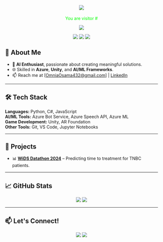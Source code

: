 <h1 align="center">
    <img src="https://readme-typing-svg.herokuapp.com/?font=Fira+Code&size=40&duration=3000&color=00FF00&center=true&vCenter=true&width=700&height=70&lines=Hello,+World!+🌍;My+name+is+Omnia!+👋;Welcome+to+my+profile!+🚀"/>
</h1>

<p align="center" style="font-size: 14px; color: #00FF00;">
    You are visitor #
</p>

<p align="center">
    <img src="https://profile-counter.glitch.me/OmniaOsama03/count.svg" />
</p>


<p align="center">
    <img src="https://img.shields.io/badge/AI%20Enthusiast-💻-blue" />
    <img src="https://img.shields.io/badge/Full--Stack%20Engineer-🌐-green" />
    <img src="https://img.shields.io/badge/Unity%20Developer-🎮-purple" />
</p>



## 🚀 About Me
- 🎯 **AI Enthusiast**, passionate about creating meaningful solutions.
- 🌐 Skilled in **Azure**, **Unity**, and **AI/ML Frameworks**.
- 📫 Reach me at [OmniaOsama432@gmail.com] | [LinkedIn]([#](https://www.linkedin.com/in/omniaosamaahmed/)) 

---

## 🛠️ Tech Stack
**Languages:** Python, C#, JavaScript  
**AI/ML Tools:** Azure Bot Service, Azure Speech API, Azure ML  
**Game Development:** Unity, AR Foundation  
**Other Tools:** Git, VS Code, Jupyter Notebooks  

---

## 🌟 Projects
- 📊 [**WiDS Datathon 2024**](#) – Predicting time to treatment for TNBC patients.

---

## 📈 GitHub Stats
<p align="center">
    <img src="https://github-readme-stats.vercel.app/api?username=OmniaOsama03&show_icons=true&theme=radical" />
    <img src="https://github-readme-streak-stats.herokuapp.com/?user=OmniaOsama03&theme=radical" />
</p>

---

## 📫 Let's Connect!
<p align="center">
    <a href="[https://www.linkedin.com/in/yourprofile](https://www.linkedin.com/in/omniaosamaahmed/)"><img src="https://img.shields.io/badge/LinkedIn-0A66C2?style=for-the-badge&logo=linkedin&logoColor=white"/></a>
    <a href="mailto:omniaosama432@gmail.com"><img src="https://img.shields.io/badge/Email-D14836?style=for-the-badge&logo=gmail&logoColor=white"/></a>
</p>
